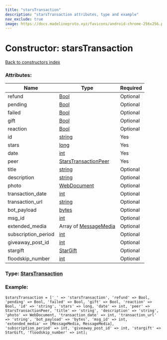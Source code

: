 ```yaml
---
title: "starsTransaction"
description: "starsTransaction attributes, type and example"
nav_exclude: true
image: https://docs.madelineproto.xyz/favicons/android-chrome-256x256.png
---
```

# Constructor: starsTransaction  
[Back to constructors index](/API_docs/constructors/index.html)



### Attributes:

| Name     |    Type       | Required |
|----------|---------------|----------|
|refund|[Bool](/API_docs/types/Bool.html) | Optional|
|pending|[Bool](/API_docs/types/Bool.html) | Optional|
|failed|[Bool](/API_docs/types/Bool.html) | Optional|
|gift|[Bool](/API_docs/types/Bool.html) | Optional|
|reaction|[Bool](/API_docs/types/Bool.html) | Optional|
|id|[string](/API_docs/types/string.html) | Yes|
|stars|[long](/API_docs/types/long.html) | Yes|
|date|[int](/API_docs/types/int.html) | Yes|
|peer|[StarsTransactionPeer](/API_docs/types/StarsTransactionPeer.html) | Yes|
|title|[string](/API_docs/types/string.html) | Optional|
|description|[string](/API_docs/types/string.html) | Optional|
|photo|[WebDocument](/API_docs/types/WebDocument.html) | Optional|
|transaction\_date|[int](/API_docs/types/int.html) | Optional|
|transaction\_url|[string](/API_docs/types/string.html) | Optional|
|bot\_payload|[bytes](/API_docs/types/bytes.html) | Optional|
|msg\_id|[int](/API_docs/types/int.html) | Optional|
|extended\_media|Array of [MessageMedia](/API_docs/types/MessageMedia.html) | Optional|
|subscription\_period|[int](/API_docs/types/int.html) | Optional|
|giveaway\_post\_id|[int](/API_docs/types/int.html) | Optional|
|stargift|[StarGift](/API_docs/types/StarGift.html) | Optional|
|floodskip\_number|[int](/API_docs/types/int.html) | Optional|



### Type: [StarsTransaction](/API_docs/types/StarsTransaction.html)


### Example:

```
$starsTransaction = ['_' => 'starsTransaction', 'refund' => Bool, 'pending' => Bool, 'failed' => Bool, 'gift' => Bool, 'reaction' => Bool, 'id' => 'string', 'stars' => long, 'date' => int, 'peer' => StarsTransactionPeer, 'title' => 'string', 'description' => 'string', 'photo' => WebDocument, 'transaction_date' => int, 'transaction_url' => 'string', 'bot_payload' => 'bytes', 'msg_id' => int, 'extended_media' => [MessageMedia, MessageMedia], 'subscription_period' => int, 'giveaway_post_id' => int, 'stargift' => StarGift, 'floodskip_number' => int];
```  
